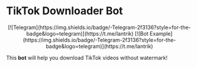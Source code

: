 TikTok Downloader Bot
=====================

<div align="center">
  [![Telegram](https://img.shields.io/badge/-Telegram-2f3136?style=for-the-badge&logo=telegram)](https://t.me/lantrik)
  [![Bot Example](https://img.shields.io/badge/-Telegram-2f3136?style=for-the-badge&logo=telegram)](https://t.me/lantrik)
</div>

This **bot** will help you download TikTok videos without watermark!

